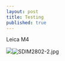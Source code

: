 ```yaml
---
layout: post
title: Testing
published: true
---
```

Leica M4

![]({{site.baseurl}}/_posts/SDIM2802-2.jpg)![SDIM2802-2.jpg]({{site.baseurl}}/_posts/SDIM2802-2.jpg)




